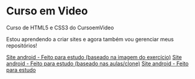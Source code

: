 # Curso em Video
 Curso de HTML5 e CSS3 do CursoemVideo

Estou aprendendo a criar sites e agora também vou gerenciar meus repositórios!

<a href="https://flavis96.github.io/cursoemvideo/segundo-modulo/site-android-v1/android.html">Site android - Feito para estudo (baseado na imagem do exercício)</a>
<a href="https://flavis96.github.io/cursoemvideo/segundo-modulo/site-android-v2/android.html">Site android - Feito para estudo (baseado nas aulas/clone)</a>
<a href="https://flavis96.github.io/cursoemvideo/segundo-modulo/site-android-v2/android.html">Site android - Feito para estudo</a>